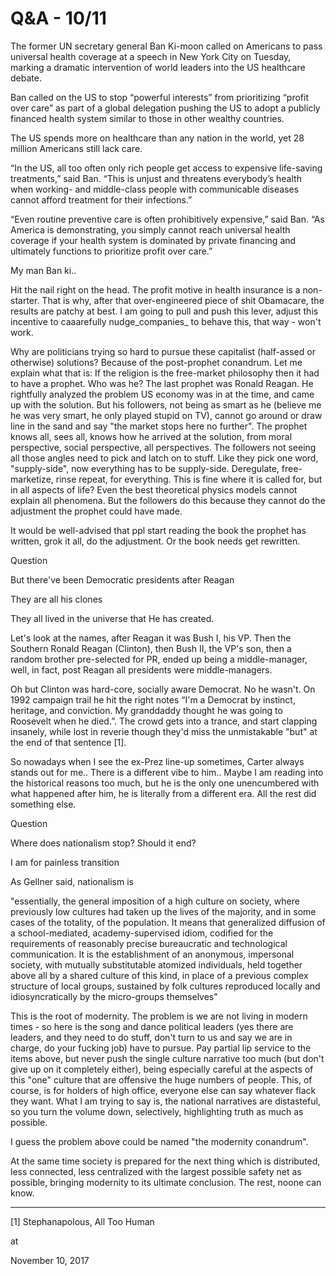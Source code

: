 # Q&A - 10/11
The former UN secretary general Ban Ki-moon called on Americans to pass universal health coverage at a speech in New York City on Tuesday, marking a dramatic intervention of world leaders into the US healthcare debate.

Ban called on the US to stop “powerful interests” from prioritizing “profit over care” as part of a global delegation pushing the US to adopt a publicly financed health system similar to those in other wealthy countries.

The US spends more on healthcare than any nation in the world, yet 28 million Americans still lack care.

“In the US, all too often only rich people get access to expensive life-saving treatments,” said Ban. “This is unjust and threatens everybody’s health when working- and middle-class people with communicable diseases cannot afford treatment for their infections.”

“Even routine preventive care is often prohibitively expensive,” said Ban. “As America is demonstrating, you simply cannot reach universal health coverage if your health system is dominated by private financing and ultimately functions to prioritize profit over care.”



My man Ban ki.. 



Hit the nail right on the head. The profit motive in health insurance is a non-starter. That is why, after that over-engineered piece of shit Obamacare, the results are patchy at best. I am going to pull and push this lever, adjust this incentive to caaarefully nudge_companies_ to behave this, that way - won't work.



Why are politicians trying so hard to pursue these capitalist (half-assed or otherwise) solutions? Because of the post-prophet conandrum. Let me explain what that is: If the religion is the free-market philosophy then it had to have a prophet. Who was he? The last prophet was Ronald Reagan. He rightfully analyzed the problem US economy was in at the time, and came up with the solution. But his followers, not being as smart as he (believe me he was very smart, he only played stupid on TV), cannot go around or draw line in the sand and say "the market stops here no further". The prophet knows all, sees all, knows how he arrived at the solution, from moral perspective, social perspective, all perspectives. The followers not seeing all those angles need to pick and latch on to stuff. Like they pick one word, "supply-side", now everything has to be supply-side. Deregulate, free-marketize, rinse repeat, for everything. This is fine where it is called for, but in all aspects of life? Even the best theoretical physics models cannot explain all phenomena. But the followers do this because they cannot do the adjustment the prophet could have made. 



It would be well-advised that ppl start reading the book the prophet has written, grok it all, do the adjustment. Or the book needs get rewritten.

Question

But there've been Democratic presidents after Reagan

They are all his clones

They all lived in the universe that He has created.

Let's look at the names, after Reagan it was Bush I, his VP. Then the Southern Ronald Reagan (Clinton), then Bush II, the VP's son, then a random brother pre-selected for PR, ended up being a middle-manager, well, in fact, post Reagan all presidents were middle-managers.

Oh but Clinton was hard-core, socially aware Democrat. No he wasn't. On 1992 campaign trail he hit the right notes “I'm a Democrat by instinct, heritage, and conviction. My granddaddy thought he was going to Roosevelt when he died.”. The crowd gets into a trance, and start clapping insanely, while lost in reverie though they'd miss the unmistakable "but" at the end of that sentence [1].

So nowadays when I see the ex-Prez line-up sometimes, Carter always stands out for me.. There is a different vibe to him.. Maybe I am reading into the historical reasons too much, but he is the only one unencumbered with what happened after him, he is literally from a different era. All the rest did something else.  



Question



Where does nationalism stop? Should it end? 



I am for painless transition



As Gellner said, nationalism is



"essentially, the general imposition of a high culture on society, where previously low cultures had taken up the lives of the majority, and in some cases of the totality, of the population. It means that generalized diffusion of a school-mediated, academy-supervised idiom, codified for the requirements of reasonably precise bureaucratic and technological communication. It is the establishment of an anonymous, impersonal society, with mutually substitutable atomized individuals, held together above all by a shared culture of this kind, in place of a previous complex structure of local groups, sustained by folk cultures reproduced locally and idiosyncratically by the micro-groups themselves"



This is the root of modernity. The problem is we are not living in modern times - so here is the song and dance political leaders (yes there are leaders, and they need to do stuff, don't turn to us and say we are in charge, do your fucking job) have to pursue. Pay partial lip service to the items above, but never push the single culture narrative too much (but don't give up on it completely either), being especially careful at the aspects of this "one" culture that are offensive the huge numbers of people. This, of course, is for holders of high office, everyone else can say whatever flack they want. What I am trying to say is, the national narratives are distasteful, so you turn the volume down, selectively, highlighting truth as much as possible.

I guess the problem above could be named "the modernity conandrum".

At the same time society is prepared for the next thing which is distributed, less connected, less centralized with the largest possible safety net as possible, bringing modernity to its ultimate conclusion. The rest, noone can know.

---

[1] Stephanapolous, All Too Human









at

November 10, 2017















